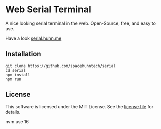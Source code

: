 # Web Serial Terminal
A nice looking serial terminal in the web. Open-Source, free, and easy to use.

Have a look [serial.huhn.me](https://serial.huhn.me)

## Installation

```
git clone https://github.com/spacehuhntech/serial
cd serial
npm install
npm run
```

## License 

This software is licensed under the MIT License. See the [license file](LICENSE) for details.  

nvm use 16
